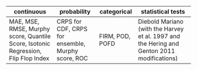 | continuous                   | probability                        | categorical                      | statistical tests      |
| ----------                   | -----------                        | -----------                      | -----------            |
| MAE, MSE, RMSE, Murphy score, Quantile Score, Isotonic Regression, Flip Flop Index | CRPS for CDF, CRPS for ensemble, Murphy score, ROC        | FIRM, POD, POFD | Diebold Mariano (with the Harvey et al. 1997 and the Hering and Genton 2011 modifications)|
